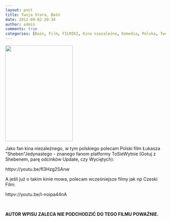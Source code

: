 ```yaml
---
layout: post
title: Twoja Stara, Baśń
date: 2012-09-02 20:34
author: admin
comments: true
categories: [Baśn, Film, FILMIKI, Kino niezależne, Komedia, Polska, Twoja Stara]
---
```

<a href="http://szymonmotyka.pl/wp-content/uploads/2012/09/7403367.31.jpg">
<img title="7403367.3[1]" src="http://szymonmotyka.pl/wp-content/uploads/2012/09/7403367.31-212x300.jpg" alt="" width="212" height="300" /></a>

Jako fan kina niezależnego, w tym polskiego polecam Polski film Łukasza "Sheben"Jedynastego - znanego fanom platformy ToSieWytnie (Gotuj z Shebenem, parę odcinków Update, czy Wyciętych):

<!--more-->

httpv://youtu.be/fI3Hzg2SAnw

A jeśli już o takim kinie mowa, polecam wcześniejsze filmy jak np Czeski Film:

httpv://youtu.be/I-noipa44nA

&nbsp;

<strong>AUTOR WPISU ZALECA NIE PODCHODZIĆ DO TEGO FILMU POWAŻNIE.</strong>
